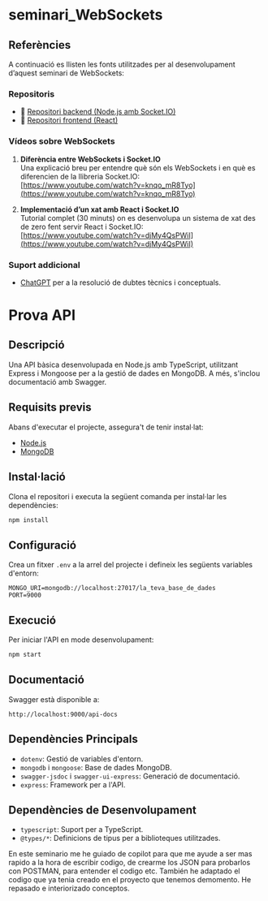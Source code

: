 # seminari_WebSockets

## Referències

A continuació es llisten les fonts utilitzades per al desenvolupament d’aquest seminari de WebSockets:

### Repositoris

- 🔗 [Repositori backend (Node.js amb Socket.IO)](https://github.com/AliciaCarmonaLopez/socket.io_backend.git)  
- 🔗 [Repositori frontend (React)](https://github.com/AliciaCarmonaLopez/chat-react-seminarisockets.git)



### Vídeos sobre WebSockets

1. **Diferència entre WebSockets i Socket.IO**  
   Una explicació breu per entendre què són els WebSockets i en què es diferencien de la llibreria Socket.IO:  
   [https://www.youtube.com/watch?v=knqo_mR8Tyo](https://www.youtube.com/watch?v=knqo_mR8Tyo)

2. **Implementació d’un xat amb React i Socket.IO**  
   Tutorial complet (30 minuts) on es desenvolupa un sistema de xat des de zero fent servir React i Socket.IO:  
   [https://www.youtube.com/watch?v=djMy4QsPWiI](https://www.youtube.com/watch?v=djMy4QsPWiI)


### Suport addicional

- [ChatGPT](https://chat.openai.com/) per a la resolució de dubtes tècnics i conceptuals.














# Prova API

## Descripció
Una API bàsica desenvolupada en Node.js amb TypeScript, utilitzant Express i Mongoose per a la gestió de dades en MongoDB. A més, s'inclou documentació amb Swagger.

## Requisits previs
Abans d'executar el projecte, assegura't de tenir instal·lat:
- [Node.js](https://nodejs.org/)
- [MongoDB](https://www.mongodb.com/)

## Instal·lació
Clona el repositori i executa la següent comanda per instal·lar les dependències:

```sh
npm install
```

## Configuració
Crea un fitxer `.env` a la arrel del projecte i defineix les següents variables d'entorn:
```env
MONGO_URI=mongodb://localhost:27017/la_teva_base_de_dades
PORT=9000
```

## Execució
Per iniciar l'API en mode desenvolupament:

```sh
npm start
```

## Documentació
Swagger està disponible a:
```
http://localhost:9000/api-docs
```

## Dependències Principals
- `dotenv`: Gestió de variables d'entorn.
- `mongodb` i `mongoose`: Base de dades MongoDB.
- `swagger-jsdoc` i `swagger-ui-express`: Generació de documentació.
- `express`: Framework per a l'API.

## Dependències de Desenvolupament
- `typescript`: Suport per a TypeScript.
- `@types/*`: Definicions de tipus per a biblioteques utilitzades.

En este seminario me he guiado de copilot para que me ayude a ser mas rapido a la hora de escribir codigo, de crearme los JSON para probarlos con POSTMAN, para entender el codigo etc. También he adaptado el codigo que ya tenia creado en el proyecto que tenemos demomento. He repasado e interiorizado conceptos. 

